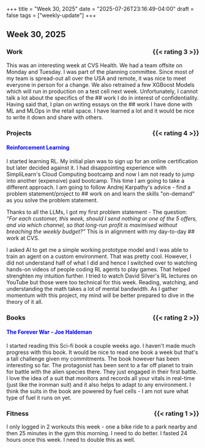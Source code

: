 +++
title = "Week 30, 2025"
date = "2025-07-26T23:16:49-04:00"
draft = false
tags = ["weekly-update"]
+++


## Week 30, 2025

### Work <span style="float: right;">{{< rating 3 >}}</span>
<!-- {{< collapse maxHeight="100" >}}
{{< /collapse >}} -->

This was an interesting week at CVS Health. We had a team offsite on Monday and Tuesday. I was part of the planning committee. Since most of my team is spread-out all over the USA and remote, it was nice to meet everyone in person for a change. 
We also retrained a few XGBoost Models which will run in production on a test cell next week. Unfortunately, I cannot talk a lot about the specifics of the ## work I do in interest of confidentiality. Having said that, I plan on writing essays on the ## work I have done with ML and MLOps in the retail space. I have learned a lot and it would be nice to write it down and share with others.
 

### Projects <span style="float: right;">{{< rating 4 >}}</span>
####  <span style="color: blue">Reinforcement Learning</span>
I started learning RL. My initial plan was to sign up for an online certification but later decided against it. I had disappointing experience with SimpliLearn's Cloud Computing bootcamp and now I am not ready to jump into another (expensive) paid bootcamp.
This time I am going to take a different approach. I am going to follow Andrej Karpathy's advice - find a problem statement/project to ## work on and learn the skills "on-demand" as you solve the problem statement. 

Thanks to all the LLMs, I got my first problem statement - 
The question: *“For each customer, this week, should I send nothing or one of the 5 offers, and via which channel, so that long-run profit is maximised without breaching the weekly budget?”* This is in alignment with my day-to-day ## work at CVS. 


I asked AI to get me a simple working prototype model and I was able to train an agent on a custom environment. That was pretty cool. However, I did not understand half of what I did and hence I switched over to watching hands-on videos of people coding RL agents to play games. That helped strenghten my intuition further. I tried to watch David Silver's RL lectures on YouTube but those were too technical for this week. Reading, watching, and understanding the math takes a lot of mental bandwidth. As I gather momentum with this project, my mind will be better prepared to dive in the theory of it all.  




### Books <span style="float: right;">{{< rating 2 >}}</span>
####  <span style="color: blue">The Forever War - Joe Haldeman</span>
I started reading this Sci-fi book a couple weeks ago. I haven't made much progress with this book. It would be nice to read one book a week but that's a tall challenge given my commitments. The book however has been interesting so far. The protagonist has been sent to a far off planet to train for battle with the alien species there. They just engaged in their first battle. I love the idea of a suit that monitors and records all your vitals in real-time (just like the ironman suit) and it also helps to adapt to any environment. I think the suits in the book are powered by fuel cells - I am not sure what type of fuel it runs on yet.

### Fitness <span style="float: right;">{{< rating 1 >}}</span>

I only logged in 2 workouts this week - one a bike ride to a park nearby and then 25 minutes in the gym this morning. I need to do better. 
I fasted 24 hours once this week. I need to double this as well. 
 